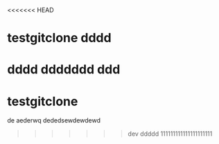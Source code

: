 <<<<<<< HEAD
# testgitclone  dddd

dddd 
ddddddd
ddd 
=======
# testgitclone

de aederwq
dededsewdewdewd
>>>>>>> dev
ddddd
111111111111111111111